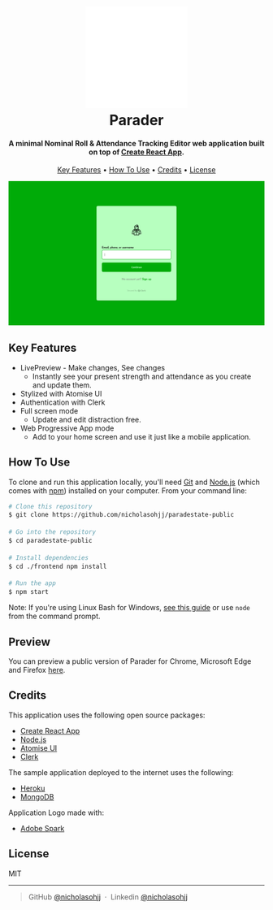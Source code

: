 
<h1 align="center">
  <br>
  <a href="https://parader.herokuapp.com/"><img src=images/logotransparent1.png alt="Markdownify" width="200"></a>
  <br>
    Parader
  <br>
</h1>

<h4 align="center">A minimal Nominal Roll & Attendance Tracking Editor web application built on top of <a href="https://create-react-app.dev/" target="_blank">Create React App</a>.</h4>

<p align="center">
  <a href="#key-features">Key Features</a> •
  <a href="#how-to-use">How To Use</a> •
  <a href="#credits">Credits</a> •
  <a href="#license">License</a>
</p>

![screenshot](images/homescreen.png)

## Key Features

* LivePreview - Make changes, See changes
  - Instantly see your present strength and attendance as you create and update them.
* Stylized with Atomise UI
* Authentication with Clerk
* Full screen mode
  - Update and edit distraction free.
* Web Progressive App mode
  - Add to your home screen and use it just like a mobile application.

## How To Use

To clone and run this application locally, you'll need [Git](https://git-scm.com) and [Node.js](https://nodejs.org/en/download/) (which comes with [npm](http://npmjs.com)) installed on your computer. From your command line:

```bash
# Clone this repository
$ git clone https://github.com/nicholasohjj/paradestate-public

# Go into the repository
$ cd paradestate-public

# Install dependencies
$ cd ./frontend npm install

# Run the app
$ npm start 
```

Note: If you're using Linux Bash for Windows, [see this guide](https://www.howtogeek.com/261575/how-to-run-graphical-linux-desktop-applications-from-windows-10s-bash-shell/) or use `node` from the command prompt.


## Preview

You can preview a public version of Parader for Chrome, Microsoft Edge and Firefox [here](https://paradestate-public.herokuapp.com/).

## Credits

This application uses the following open source packages:

- [Create React App](https://create-react-app.dev/)
- [Node.js](https://nodejs.org/)
- [Atomise UI](https://atomizecode.com/)
- [Clerk](https://clerk.dev/)


The sample application deployed to the internet uses the following:

- [Heroku](https://www.heroku.com/)
- [MongoDB](https://www.mongodb.com/)

Application Logo made with:

- [Adobe Spark](https://spark.adobe.com/sp/)

## License

MIT

---

> GitHub [@nicholasohjj](https://github.com/nicholasohjj) &nbsp;&middot;&nbsp;
> Linkedin [@nicholasohjj](https://www.linkedin.com/in/nicholasohjj)

